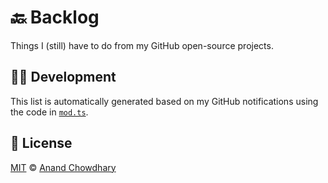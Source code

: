 # 🔙 Backlog

Things I (still) have to do from my GitHub open-source projects.

<!--list-->

## 👩‍💻 Development

This list is automatically generated based on my GitHub notifications using the code in [`mod.ts`](./mod.ts).

## 📄 License

[MIT](./LICENSE) © [Anand Chowdhary](https://anandchowdhary.com)
